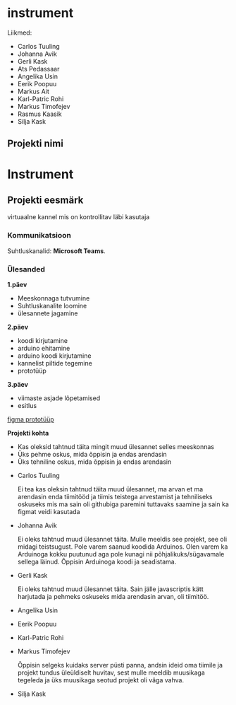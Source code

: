 # instrument

Liikmed:

- Carlos Tuuling
- Johanna Avik
- Gerli Kask
- Ats Pedassaar
- Angelika Usin
- Eerik Poopuu
- Markus Ait
- Karl-Patric Rohi
- Markus Timofejev
- Rasmus Kaasik
- Silja Kask

## Projekti nimi
# Instrument

## Projekti eesmärk
virtuaalne kannel mis on kontrollitav läbi kasutaja 

### Kommunikatsioon
Suhtluskanalid: **Microsoft Teams**.

### Ülesanded
**1.päev**
- Meeskonnaga tutvumine
- Suhtluskanalite loomine
- ülesannete jagamine

**2.päev**
- koodi kirjutamine
- arduino ehitamine
- arduino koodi kirjutamine
- kannelist piltide tegemine 
- prototüüp

**3.päev**
- viimaste asjade lõpetamised
- esitlus 

[figma prototüüp](https://www.figma.com/file/5r3qwe2oueF8GtHRCk99Hn/prototype?node-id=0%3A1)

**Projekti kohta**
- Kas oleksid tahtnud täita mingit muud ülesannet selles meeskonnas
- Üks pehme oskus, mida õppisin ja endas arendasin
- Üks tehniline oskus, mida õppisin ja endas arendasin


 * Carlos Tuuling
    
    Ei tea kas oleksin tahtnud täita muud ülesannet, ma arvan et ma arendasin enda tiimitööd ja tiimis teistega arvestamist ja tehniliseks oskuseks mis ma sain oli githubiga         paremini tuttavaks saamine ja sain ka figmat veidi kasutada 

 * Johanna Avik 
 
    Ei oleks tahtnud muud ülesannet täita. Mulle meeldis see projekt, see oli midagi teistsugust. 
    Pole varem saanud koodida Arduinos. Olen varem ka Arduinoga kokku puutunud aga pole kunagi nii põhjalikuks/sügavamale sellega läinud.
    Õppisin Arduinoga koodi ja seadistama.


 * Gerli Kask

   Ei oleks tahtnud muud ülesannet täita. Sain jälle javascriptis kätt harjutada ja pehmeks oskuseks mida arendasin arvan, oli tiimitöö. 


 * Angelika Usin


 * Eerik Poopuu


 * Karl-Patric Rohi


 * Markus Timofejev
   
   Õppisin selgeks kuidaks server püsti panna, andsin ideid oma tiimile ja projekt tundus üleüldiselt huvitav, sest mulle meeldib muusikaga tegeleda ja üks muusikaga seotud        projekt oli väga vahva.


 * Silja Kask 
 


